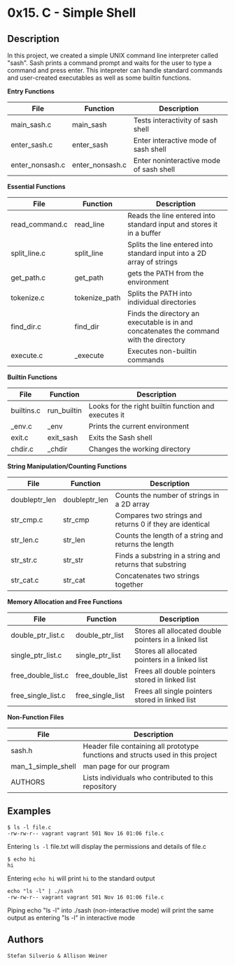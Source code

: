 # 0x15. C - Simple Shell
## Description

In this project, we created a	simple UNIX command line interpreter called "sash". Sash prints a command prompt and waits for the user to type a command and press enter. This intepreter can handle standard commands and user-created executables as well as some builtin functions.

**Entry Functions**

File | Function | Description
-----|-----|----
main_sash.c | main_sash | Tests interactivity of sash shell
enter_sash.c | enter_sash | Enter interactive mode of sash shell
enter_nonsash.c | enter_nonsash.c | Enter noninteractive mode of sash shell

**Essential Functions**

File | Function	| Description
-----|-----|----
read_command.c | read_line | Reads the line entered into standard input and stores it in a buffer
split_line.c | split_line | Splits the line entered into standard input into a 2D array of strings
get_path.c | get_path | gets the PATH from the environment
tokenize.c | tokenize_path | Splits the PATH into individual directories
find_dir.c | find_dir | Finds the directory an executable is in and concatenates the command with the directory
execute.c | _execute | Executes non-builtin commands

**Builtin Functions**

File | Function | Description
-----|-----|----
builtins.c | run_builtin | Looks for the right builtin function and executes it
_env.c | _env | Prints the current environment
exit.c | exit_sash | Exits the Sash shell
chdir.c | _chdir | Changes the working directory 

**String Manipulation/Counting Functions**

File | Function | Description
-----|-----|-----
doubleptr_len | doubleptr_len | Counts the number of strings in a 2D array
str_cmp.c | str_cmp | Compares two strings and returns 0 if they are identical
str_len.c | str_len | Counts the length of a string and returns the length
str_str.c | str_str | Finds a substring in a string and returns that substring
str_cat.c | str_cat | Concatenates two strings together

**Memory Allocation and Free Functions**

File | Function | Description
-----|-----|-----
double_ptr_list.c | double_ptr_list | Stores all allocated double pointers in a linked list
single_ptr_list.c | single_ptr_list | Stores all allocated pointers in a linked list
free_double_list.c | free_double_list | Frees all double pointers stored in linked list
free_single_list.c | free_single_list | Frees all single pointers stored in linked list

**Non-Function Files**

File | Description
-----|-----
sash.h | Header file containing all prototype functions and structs used in this project
man_1_simple_shell | man page for our program
AUTHORS | Lists individuals who contributed to this repository

## Examples
```
$ ls -l file.c
-rw-rw-r-- vagrant vagrant 501 Nov 16 01:06 file.c
```
Entering `ls -l` file.txt will display the permissions and details of file.c

```
$ echo hi
hi
```
Entering `echo hi` will print `hi` to the standard output

```
echo "ls -l" | ./sash
-rw-rw-r-- vagrant vagrant 501 Nov 16 01:06 file.c
````
Piping echo "ls -l" into ./sash (non-interactive mode) will print the same output as entering "ls -l" in interactive mode

## Authors
`Stefan Silverio & Allison Weiner`